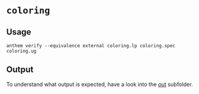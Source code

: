 # `coloring`

## Usage
```
anthem verify --equivalence external coloring.lp coloring.spec coloring.ug
```

## Output
To understand what output is expected, have a look into the [out](./out) subfolder.
